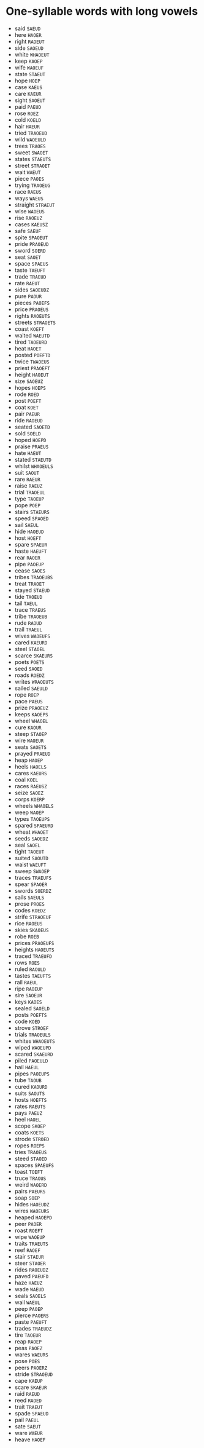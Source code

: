 # One-syllable words with long vowels

* said `SAEUD`
* here `HAOER`
* right `RAOEUT`
* side `SAOEUD`
* white `WHAOEUT`
* keep `KAOEP`
* wife `WAOEUF`
* state `STAEUT`
* hope `HOEP`
* case `KAEUS`
* care `KAEUR`
* sight `SAOEUT`
* paid `PAEUD`
* rose `ROEZ`
* cold `KOELD`
* hair `HAEUR`
* tried `TRAOEUD`
* wild `WAOEULD`
* trees `TRAOES`
* sweet `SWAOET`
* states `STAEUTS`
* street `STRAOET`
* wait `WAEUT`
* piece `PAOES`
* trying `TRAOEUG`
* race `RAEUS`
* ways `WAEUS`
* straight `STRAEUT`
* wise `WAOEUS`
* rise `RAOEUZ`
* cases `KAEUSZ`
* safe `SAEUF`
* spite `SPAOEUT`
* pride `PRAOEUD`
* sword `SOERD`
* seat `SAOET`
* space `SPAEUS`
* taste `TAEUFT`
* trade `TRAEUD`
* rate `RAEUT`
* sides `SAOEUDZ`
* pure `PAOUR`
* pieces `PAOEFS`
* price `PRAOEUS`
* rights `RAOEUTS`
* streets `STRAOETS`
* coast `KOEFT`
* waited `WAEUTD`
* tired `TAOEURD`
* heat `HAOET`
* posted `POEFTD`
* twice `TWAOEUS`
* priest `PRAOEFT`
* height `HAOEUT`
* size `SAOEUZ`
* hopes `HOEPS`
* rode `ROED`
* post `POEFT`
* coat `KOET`
* pair `PAEUR`
* ride `RAOEUD`
* seated `SAOETD`
* sold `SOELD`
* hoped `HOEPD`
* praise `PRAEUS`
* hate `HAEUT`
* stated `STAEUTD`
* whilst `WHAOEULS`
* suit `SAOUT`
* rare `RAEUR`
* raise `RAEUZ`
* trial `TRAOEUL`
* type `TAOEUP`
* pope `POEP`
* stairs `STAEURS`
* speed `SPAOED`
* sail `SAEUL`
* hide `HAOEUD`
* host `HOEFT`
* spare `SPAEUR`
* haste `HAEUFT`
* rear `RAOER`
* pipe `PAOEUP`
* cease `SAOES`
* tribes `TRAOEUBS`
* treat `TRAOET`
* stayed `STAEUD`
* tide `TAOEUD`
* tail `TAEUL`
* trace `TRAEUS`
* tribe `TRAOEUB`
* rude `RAOUD`
* trail `TRAEUL`
* wives `WAOEUFS`
* cared `KAEURD`
* steel `STAOEL`
* scarce `SKAEURS`
* poets `POETS`
* seed `SAOED`
* roads `ROEDZ`
* writes `WRAOEUTS`
* sailed `SAEULD`
* rope `ROEP`
* pace `PAEUS`
* prize `PRAOEUZ`
* keeps `KAOEPS`
* wheel `WHAOEL`
* cure `KAOUR`
* steep `STAOEP`
* wire `WAOEUR`
* seats `SAOETS`
* prayed `PRAEUD`
* heap `HAOEP`
* heels `HAOELS`
* cares `KAEURS`
* coal `KOEL`
* races `RAEUSZ`
* seize `SAOEZ`
* corps `KOERP`
* wheels `WHAOELS`
* weep `WAOEP`
* types `TAOEUPS`
* spared `SPAEURD`
* wheat `WHAOET`
* seeds `SAOEDZ`
* seal `SAOEL`
* tight `TAOEUT`
* suited `SAOUTD`
* waist `WAEUFT`
* sweep `SWAOEP`
* traces `TRAEUFS`
* spear `SPAOER`
* swords `SOERDZ`
* sails `SAEULS`
* prose `PROES`
* codes `KOEDZ`
* strife `STRAOEUF`
* rice `RAOEUS`
* skies `SKAOEUS`
* robe `ROEB`
* prices `PRAOEUFS`
* heights `HAOEUTS`
* traced `TRAEUFD`
* rows `ROES`
* ruled `RAOULD`
* tastes `TAEUFTS`
* rail `RAEUL`
* ripe `RAOEUP`
* sire `SAOEUR`
* keys `KAOES`
* sealed `SAOELD`
* posts `POEFTS`
* code `KOED`
* strove `STROEF`
* trials `TRAOEULS`
* whites `WHAOEUTS`
* wiped `WAOEUPD`
* scared `SKAEURD`
* piled `PAOEULD`
* hail `HAEUL`
* pipes `PAOEUPS`
* tube `TAOUB`
* cured `KAOURD`
* suits `SAOUTS`
* hosts `HOEFTS`
* rates `RAEUTS`
* pays `PAEUZ`
* heel `HAOEL`
* scope `SKOEP`
* coats `KOETS`
* strode `STROED`
* ropes `ROEPS`
* tries `TRAOEUS`
* steed `STAOED`
* spaces `SPAEUFS`
* toast `TOEFT`
* truce `TRAOUS`
* weird `WAOERD`
* pairs `PAEURS`
* soap `SOEP`
* hides `HAOEUDZ`
* wires `WAOEURS`
* heaped `HAOEPD`
* peer `PAOER`
* roast `ROEFT`
* wipe `WAOEUP`
* traits `TRAEUTS`
* reef `RAOEF`
* stair `STAEUR`
* steer `STAOER`
* rides `RAOEUDZ`
* paved `PAEUFD`
* haze `HAEUZ`
* wade `WAEUD`
* seals `SAOELS`
* wail `WAEUL`
* peep `PAOEP`
* pierce `PAOERS`
* paste `PAEUFT`
* trades `TRAEUDZ`
* tire `TAOEUR`
* reap `RAOEP`
* peas `PAOEZ`
* wares `WAEURS`
* pose `POES`
* peers `PAOERZ`
* stride `STRAOEUD`
* cape `KAEUP`
* scare `SKAEUR`
* raid `RAEUD`
* reed `RAOED`
* trait `TRAEUT`
* spade `SPAEUD`
* pail `PAEUL`
* sate `SAEUT`
* ware `WAEUR`
* heave `HAOEF`
